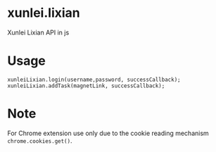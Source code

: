 xunlei.lixian
=============

Xunlei Lixian API in js


Usage
=====

    xunleiLixian.login(username,password, successCallback);
    xunleiLixian.addTask(magnetLink, successCallback);


Note
=====

For Chrome extension use only 
due to the cookie reading mechanism `chrome.cookies.get()`.

